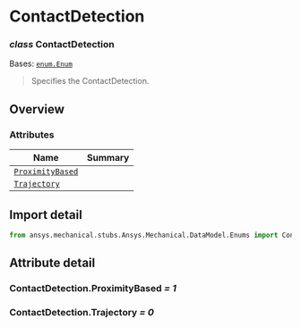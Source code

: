 <a id="contactdetection"></a>

# ContactDetection

<a id="ContactDetection"></a>

### *class* ContactDetection

Bases: [`enum.Enum`](https://docs.python.org/3/library/enum.html#enum.Enum)

> Specifies the ContactDetection.

> <!-- !! processed by numpydoc !! -->

<a id="overview"></a>

## Overview

### Attributes

| Name | Summary |
|--------------------------------------------------------|----|
| [`ProximityBased`](#ContactDetection.ProximityBased)   |    |
| [`Trajectory`](#ContactDetection.Trajectory)           |    |

<a id="import-detail"></a>

## Import detail

```python
from ansys.mechanical.stubs.Ansys.Mechanical.DataModel.Enums import ContactDetection
```

<a id="attribute-detail"></a>

## Attribute detail

<a id="ContactDetection.ProximityBased"></a>

### ContactDetection.ProximityBased *= 1*

<a id="ContactDetection.Trajectory"></a>

### ContactDetection.Trajectory *= 0*
